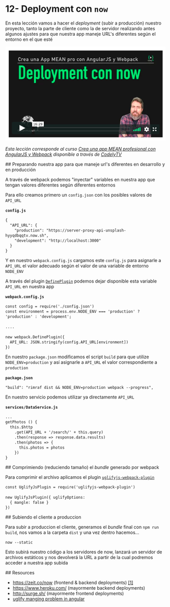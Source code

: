 # 12- Deployment con `now`

En esta lección vamos a hacer el _deployment_ (subir a producción) nuestro proyecto, tanto la parte de cliente como la de servidor realizando antes algunos ajustes para que nuestra app maneje URL's diferentes según el entorno en el que esté

[![now](./md-img/now.png)](https://pro.codely.tv/library/crea-una-app-mean-profesional-con-angularjs-y-webpack)

_Esta lección corresponde al curso [Crea una app MEAN profesional con AngularJS y Webpack](https://pro.codely.tv/library/crea-una-app-mean-profesional-con-angularjs-y-webpack) disponible a través de [CodelyTV](https://pro.codely.tv/)_

## Preparando nuestra app para que maneje url's diferentes en desarrollo y en producción

A través de webpack podemos "inyectar" variables en nuestra app que tengan valores diferentes según diferentes entornos

Para ello creamos primero un `config.json` con los posibles valores de `API_URL`

**`config.js`**
```
{
  "API_URL": {
    "production": "https://server-proxy-api-unsplash-hyyqdbqqtv.now.sh",
    "development": "http://localhost:3000"
  }
}
```

Y en nuestro `webpack.config.js` cargamos este `config.js` para asignarle a `API_URL` el valor adecuado según el valor de una variable de entorno `NODE_ENV`

A través del plugin [`DefinePlugin`](https://webpack.js.org/plugins/define-plugin/) podemos dejar disponible esta variable `API_URL` en nuestra app

**`webpack.config.js`** 

```
const config = require('./config.json')
const environment = process.env.NODE_ENV === 'production' ? 'production' : 'development';

....

new webpack.DefinePlugin({
  API_URL: JSON.stringify(config.API_URL[environment])
})
```

En nuestro `package.json` modificamos el script `build` para que utilize `NODE_ENV=production` y así asignarle a `API_URL` el valor correspondiente a `production`

**`package.json`** 

```
"build": "rimraf dist && NODE_ENV=production webpack --progress",
```

En nuestro servicio podemos utilizar ya directamente `API_URL`

**`services/DataService.js`**
```
...
getPhotos () {
  this.$http
    .get(API_URL + '/search/' + this.query)
    .then(response => response.data.results)
    .then(photos => {
      this.photos = photos
    })
}
```

## Comprimiendo (reduciendo tamaño) el _bundle_ generado por webpack

Para comprimir el archivo aplicamos el plugin [`uglifyjs-webpack-plugin`](https://webpack.js.org/plugins/uglifyjs-webpack-plugin/)

```
const UglifyJsPlugin = require('uglifyjs-webpack-plugin')

new UglifyJsPlugin({ uglifyOptions: 
  { mangle: false }
})
```

## Subiendo el cliente a produccion

Para subir a produccion el cliente, generamos el _bundle_ final con `npm run build`, nos vamos a la carpeta `dist` y una vez dentro hacemos...

````
now --static
````

Esto subirá nuestro código a los servidores de now, lanzará un servidor de archivos estáticos y nos devolverá la URL a partir de la cual podremos acceder a nuestra app subida

## Resources

- https://zeit.co/now (frontend & backend deployments) [[1]](https://github.com/zeit/now-cli/issues/677)
- https://www.heroku.com/ (mayormente backend deployments)
- http://surge.sh/ (mayormente frontend deployments)
- [uglify manging problem in angular](https://stackoverflow.com/questions/17238759/angular-module-minification-bug#17239358)


